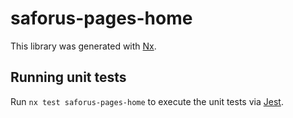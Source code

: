 # saforus-pages-home

This library was generated with [Nx](https://nx.dev).

## Running unit tests

Run `nx test saforus-pages-home` to execute the unit tests via [Jest](https://jestjs.io).
